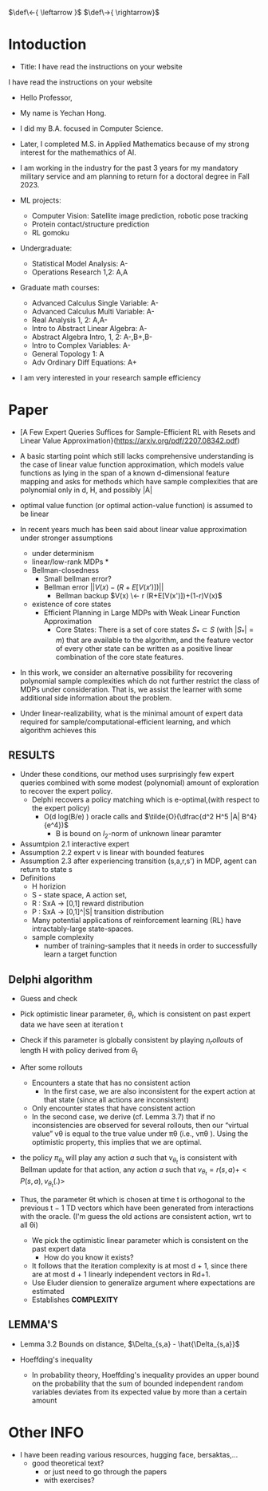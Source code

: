 $\def\<-{ \leftarrow }$
$\def\->{ \rightarrow}$


# Intoduction
* Title: I have read the instructions on your website

I have read the instructions on your website

* Hello Professor,

* My name is Yechan Hong. 
* I did my B.A. focused in Computer Science.
* Later, I completed M.S. in Applied Mathematics because of my strong interest for the mathemathics of AI.
* I am working in the industry for the past 3 years for my mandatory military service and am planning to return for a doctoral degree in Fall 2023.

* ML projects:
  * Computer Vision: Satellite image prediction, robotic pose tracking 
  * Protein contact/structure prediction
  * RL gomoku

* Undergraduate:
  * Statistical Model Analysis: A-
  * Operations Research 1,2: A,A
* Graduate math courses:
  * Advanced Calculus Single Variable: A-
  * Advanced Calculus Multi Variable: A-
  * Real Analysis 1, 2: A,A-
  * Intro to Abstract Linear Algebra: A-
  * Abstract Algebra Intro, 1, 2: A-,B+,B-
  * Intro to Complex Variables: A-
  * General Topology 1: A
  * Adv Ordinary Diff Equations: A+


* I am very interested in your research sample efficiency
# Paper
* [A Few Expert Queries Suffices for Sample-Efficient RL with Resets and Linear Value Approximation}(https://arxiv.org/pdf/2207.08342.pdf)
* A basic starting point which still lacks comprehensive understanding is the case of linear value function approximation, which models value functions as lying in the span of a known d-dimensional feature mapping and asks for methods which have sample complexities that are polynomial only in d, H, and possibly |A|
* optimal value function (or optimal action-value function) is assumed to be linear
* In recent years much has been said about linear value approximation under stronger assumptions
  * under determinism
  * linear/low-rank MDPs
    * 
  * Bellman-closedness
    * Small bellman error?
    * Bellman error $|| V(x) - (R+E[V(x')]) ||$
      * Bellman backup $V(x) \<- r (R+E[V(x')])+(1-r)V(x)$
  * existence of core states
    * Efficient Planning in Large MDPs with Weak Linear Function Approximation
      * Core States: There is a set of core states $S_* \subset S$ (with $|S_*|=m$) that are available to the algorithm, and the feature vector of every other state can be written as a positive linear combination of the core state features.

* In this work, we consider an alternative possibility for recovering polynomial sample complexities which do not further restrict the class of MDPs under consideration. That is, we assist the learner with some additional side information about the problem.
* Under linear-realizability, what is the minimal amount of expert data required for sample/computational-efficient learning, and which algorithm achieves this
  
## RESULTS
* Under these conditions, our method uses surprisingly few expert queries combined with some modest (polynomial) amount of exploration to recover the expert policy.
  * Delphi recovers a policy matching which is e-optimal,(with respect to the expert policy)
    * O(d log(B/e) ) oracle calls and $\tilde{O}(\dfrac{d^2 H^5 |A| B^4} {e^4})$
      * B is bound on $l_2$-norm of unknown linear paramter
* Assumtpion 2.1 interactive expert
* Assumption 2.2 expert v is linear with bounded features
* Assumption 2.3 after experiencing transition (s,a,r,s') in MDP, agent can return to state s
* Definitions
  * H horizion
  * S - state space, A action set, 
  * R : SxA -> [0,1]     reward distribution
  * P : SxA -> [0,1]^|S| transition distribution
  * Many potential applications of reinforcement learning (RL) have intractably-large state-spaces.
  * sample complexity
    * number of training-samples that it needs in order to successfully learn a target function
## Delphi algorithm
* Guess and check
* Pick optimistic linear parameter, $\theta_t$, which is consistent on past expert data we have seen at iteration t
* Check if this parameter is globally consistent by playing $n_rollouts$ of length H with policy derived from $\theta_t$
* After some rollouts
  * Encounters a state that has no consistent action
    * In the first case, we are also inconsistent for the expert action at that state (since all actions are inconsistent)
  * Only encounter states that have consistent action
  *  In the second case, we derive (cf. Lemma 3.7) that if no inconsistencies are observed for several rollouts, then our “virtual value” vθ is equal to the true value under πθ (i.e., vπθ ). Using the optimistic property, this implies that we are optimal.

* the policy $\pi_{\theta_t}$ will play any action $a$ such that $v_{\theta_t}$ is consistent with Bellman update for that action, any action $a$ such that $v_{\theta_t} = r(s,a) + <P(s,a),v_{\theta_t}(.)>$
* Thus, the parameter θt which is chosen at time t is orthogonal to the previous t − 1 TD vectors which have been generated from interactions with the oracle. (I'm guess the old actions are consistent action, wrt to all θi)
  * We pick the optimistic linear parameter which is consistent on the past expert data 
    * How do you know it exists?
  * It follows that the iteration complexity is at most d + 1, since there are at most d + 1 linearly
  independent vectors in Rd+1.
  * Use Eluder diension to generalize argument where expectations are estimated
  * Establishes __COMPLEXITY__
## LEMMA'S
* Lemma 3.2 Bounds on distance,  $\Delta_{s,a} - \hat{\Delta_{s,a}}$


* Hoeffding's inequality
  * In probability theory, Hoeffding's inequality provides an upper bound on the probability that the sum of bounded independent random variables deviates from its expected value by more than a certain amount

# Other INFO
* I have been reading various resources, hugging face, bersaktas,...
  * good theoretical text?
    * or just need to go through the papers
    * with exercises?


